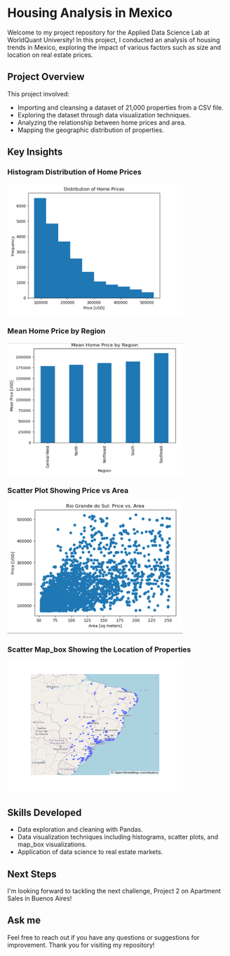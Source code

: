 # Housing Analysis in Mexico

Welcome to my project repository for the Applied Data Science Lab at WorldQuant University! In this project, I conducted an analysis of housing trends in Mexico, exploring the impact of various factors such as size and location on real estate prices.

## Project Overview

This project involved:

- Importing and cleansing a dataset of 21,000 properties from a CSV file.
- Exploring the dataset through data visualization techniques.
- Analyzing the relationship between home prices and area.
- Mapping the geographic distribution of properties.

## Key Insights

### Histogram Distribution of Home Prices
<img src="images/histogram_homes_prices.png" alt="Histogram" width="400" height="300">

### Mean Home Price by Region
<img src="images/plot_mean_price_region.png" alt="Mean Home Price" width="400" height="300">

### Scatter Plot Showing Price vs Area
<img src="images/scatter_plot_Price_Area.png" alt="Scatter Plot" width="400" height="300">

### Scatter Map_box Showing the Location of Properties
<img src="images/Map_box_Location.png" alt="Scatter Map_box" width="400" height="300">

## Skills Developed

- Data exploration and cleaning with Pandas.
- Data visualization techniques including histograms, scatter plots, and map_box visualizations.
- Application of data science to real estate markets.

## Next Steps

I'm looking forward to tackling the next challenge, Project 2 on Apartment Sales in Buenos Aires!

## Ask me 

Feel free to reach out if you have any questions or suggestions for improvement. Thank you for visiting my repository!
